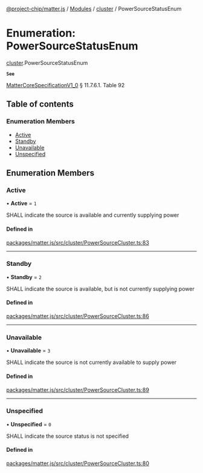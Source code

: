 [@project-chip/matter.js](../README.md) / [Modules](../modules.md) / [cluster](../modules/cluster.md) / PowerSourceStatusEnum

# Enumeration: PowerSourceStatusEnum

[cluster](../modules/cluster.md).PowerSourceStatusEnum

**`See`**

[MatterCoreSpecificationV1_0](../interfaces/spec.MatterCoreSpecificationV1_0.md) § 11.7.6.1. Table 92

## Table of contents

### Enumeration Members

- [Active](cluster.PowerSourceStatusEnum.md#active)
- [Standby](cluster.PowerSourceStatusEnum.md#standby)
- [Unavailable](cluster.PowerSourceStatusEnum.md#unavailable)
- [Unspecified](cluster.PowerSourceStatusEnum.md#unspecified)

## Enumeration Members

### Active

• **Active** = ``1``

SHALL indicate the source is available and currently supplying power

#### Defined in

[packages/matter.js/src/cluster/PowerSourceCluster.ts:83](https://github.com/project-chip/matter.js/blob/5bdbf8d/packages/matter.js/src/cluster/PowerSourceCluster.ts#L83)

___

### Standby

• **Standby** = ``2``

SHALL indicate the source is available, but is not currently supplying power

#### Defined in

[packages/matter.js/src/cluster/PowerSourceCluster.ts:86](https://github.com/project-chip/matter.js/blob/5bdbf8d/packages/matter.js/src/cluster/PowerSourceCluster.ts#L86)

___

### Unavailable

• **Unavailable** = ``3``

SHALL indicate the source is not currently available to supply power

#### Defined in

[packages/matter.js/src/cluster/PowerSourceCluster.ts:89](https://github.com/project-chip/matter.js/blob/5bdbf8d/packages/matter.js/src/cluster/PowerSourceCluster.ts#L89)

___

### Unspecified

• **Unspecified** = ``0``

SHALL indicate the source status is not specified

#### Defined in

[packages/matter.js/src/cluster/PowerSourceCluster.ts:80](https://github.com/project-chip/matter.js/blob/5bdbf8d/packages/matter.js/src/cluster/PowerSourceCluster.ts#L80)
